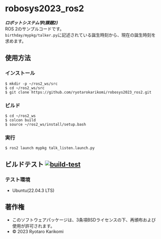 # robosys2023_ros2
***ロボットシステム学(課題2)***  
ROS 2のサンプルコードです。  
`birthday/mypkg/talker.py`に記述されている誕生時刻から、現在の誕生時刻を求めます。

## 使用方法
### インストール
```
$ mkdir -p ~/ros2_ws/src
$ cd ~/ros2_ws/src
$ git clone https://github.com/ryotarokarikomi/robosys2023_ros2.git
```

### ビルド
```
$ cd ~/ros2_ws
$ colcon build
$ source ~/ros2_ws/install/setup.bash
```

### 実行
```
$ ros2 launch mypkg talk_listen.launch.py
```

## ビルドテスト [![build-test](https://github.com/ryotarokarikomi/robosys2023_ros2/actions/workflows/test.yaml/badge.svg)](https://github.com/ryotarokarikomi/robosys2023_ros2/actions/workflows/test.yaml)
### テスト環境
* Ubuntu(22.04.3 LTS)

## 著作権
* このソフトウェアパッケージは、3条項BSDライセンスの下、再頒布および使用が許可されます。
* © 2023 Ryotaro Karikomi
